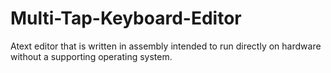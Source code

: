 # Multi-Tap-Keyboard-Editor
Atext editor that is written in assembly intended to run directly on hardware without a supporting operating system.
